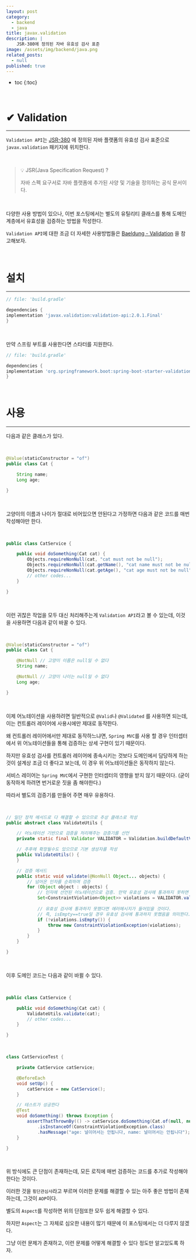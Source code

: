 ```yaml
---
layout: post
category:
  - backend
  - java
title: javax.validation
description: |
    JSR-380에 정의된 자바 유효성 검사 표준
image: /assets/img/backend/java.png
related_posts:
  - null
published: true
---
```


* toc
{:toc}

<br />

# ✔ Validation

---

`Validation API`는 [JSR-380](https://jcp.org/en/jsr/detail?id=380) 에 정의된 자바 플랫폼의 유효성 검사 표준으로 `javax.validation` 패키지에 위치한다.

<br />

> 💡 JSR(Java Specification Request) ?
>
> 자바 스펙 요구서로 자바 플랫폼에 추가된 사양 및 기술을 정의하는 공식 문서이다.

<br />

다양한 사용 방법이 있으나, 이번 포스팅에서는 별도의 유틸리티 클래스를 통해 도메인 계층에서 유효성을 검증하는 방법을 작성한다.

`Validation API`에 대한 조금 더 자세한 사용방법들은 [Baeldung - Validation](https://www.baeldung.com/javax-validation) 을 참고해보자.

<br />

# 설치

---

```groovy
// file: 'build.gradle'

dependencies {
implementation 'javax.validation:validation-api:2.0.1.Final'
}
```

<br />

만약 스프링 부트를 사용한다면 스타터를 지원한다.

```groovy
// file: 'build.gradle'

dependencies {
implementation 'org.springframework.boot:spring-boot-starter-validation'
}
```

<br />

# 사용

---

다음과 같은 클래스가 있다.

<br />

```java
@Value(staticConstructor = "of")
public class Cat {

    String name;
    Long age;

}
```

<br />

고양이의 이름과 나이가 절대로 비어있으면 안된다고 가정하면 다음과 같은 코드를 매번 작성해야만 한다.

<br />

```java
public class CatService {

    public void doSomething(Cat cat) {
        Objects.requireNonNull(cat, "cat must not be null");
        Objects.requireNonNull(cat.getName(), "cat name must not be null");
        Objects.requireNonNull(cat.getAge(), "cat age must not be null");
        // other codes...
    }

}
```

<br />

이런 귀찮은 작업을 모두 대신 처리해주는게 `Validation API`라고 볼 수 있는데, 이것을 사용하면 다음과 같이 바꿀 수 있다.

<br />

```java
@Value(staticConstructor = "of")
public class Cat {

    @NotNull // 고양이 이름은 null일 수 없다
    String name;

    @NotNull // 고양이 나이는 null일 수 없다
    Long age;

}
```

<br />

이제 어노테이션을 사용하려면 일반적으로 `@Valid`나 `@Validated` 를 사용하면 되는데, 이는 컨트롤러 레이어에 사용시에만 제대로 동작한다.

왜 컨트롤러 레이어에서만 제대로 동작하느냐면, `Spring MVC`를 사용 할 경우 인터셉터에서 위 어노테이션들을 통해 검증하는 상세 구현이 있기 때문이다.

하지만 유효성 검사를 컨트롤러 레이어에 종속시키는 것보다 도메인에서 담당하게 하는 것이 설계상 조금 더 좋다고 보는데, 이 경우 위 어노테이션들은 동작하지 않는다.

서비스 레이어는 `Spring MVC`에서 구현한 인터셉터의 영향을 받지 않기 때문이다. (굳이 동작하게 하려면 번거로운 짓을 좀 해야한다.)

따라서 별도의 검증기를 만들어 주면 매우 유용하다.

<br />

```java
// 일단 정적 메서드로 다 해결할 수 있으므로 추상 클래스로 작성
public abstract class ValidateUtils {

    // 어노테이션 기반으로 검증을 처리해주는 검증기를 선언
    private static final Validator VALIDATOR = Validation.buildDefaultValidatorFactory().getValidator();

    // 추후에 확장될수도 있으므로 기본 생성자를 작성
    public ValidateUtils() {
    }

    // 검증 메서드
    public static void validate(@NonNull Object... objects) {
        // 넘어온 인자를 순회하며 검증
        for (Object object : objects) {
            // 인자에 선언된 어노테이션으로 검증. 만약 유효성 검사에 통과하지 못하면 에러메시지를 반환한다
            Set<ConstraintViolation<Object>> violations = VALIDATOR.validate(object);
            
            // 유효성 검사에 통과하지 못했다면 에러메시지가 들어있을 것이다.
            // 즉, isEmpty==true일 경우 유효성 검사에 통과하지 못했음을 의미한다.
            if (!violations.isEmpty()) {
                throw new ConstraintViolationException(violations);
            }
        }
    }

}
```

<br />

이후 도메인 코드는 다음과 같이 바뀔 수 있다.

<br />

```java
public class CatService {

    public void doSomething(Cat cat) {
        ValidateUtils.validate(cat);
        // other codes...
    }

}
```

<br />

```java
class CatServiceTest {

    private CatService catService;

    @BeforeEach
    void setUp() {
        catService = new CatService();
    }

    // 테스트가 성공한다
    @Test
    void doSomething() throws Exception {
        assertThatThrownBy(() -> catService.doSomething(Cat.of(null, null)))
            .isInstanceOf(ConstraintViolationException.class)
            .hasMessage("age: 널이어서는 안됩니다, name: 널이어서는 안됩니다");
    }

}
```

<br />

위 방식에도 큰 단점이 존재하는데, 모든 로직에 매번 검증하는 코드를 추가로 작성해야 한다는 것이다.

이러한 것을 `횡단관심사`라고 부르며 이러한 문제를 해결할 수 있는 아주 좋은 방법이 존재하는데, 그것이 `AOP`이다.

별도의 `Aspect`를 작성하면 위의 단점또한 모두 쉽게 해결할 수 있다.

하지만 `Aspect`는 그 자체로 심오한 내용이 많기 때문에 이 포스팅에서는 더 다루지 않겠다.

그냥 이런 문제가 존재하고, 이런 문제를 어떻게 해결할 수 있다 정도만 알고있도록 하자.

<br />




